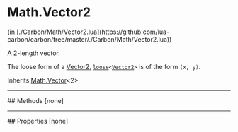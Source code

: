 <h1 class="class-title">Math.Vector2</h1>
<span class="file-link">(in [./Carbon/Math/Vector2.lua](https://github.com/lua-carbon/carbon/tree/master/./Carbon/Math/Vector2.lua))</span><br/>

A 2-length vector.

The loose form of a <a href="Classes/Math.Vector2">Vector2</a>, <code><a href="Types#loose">loose</a>&lt;<a href="Classes/Math.Vector2">Vector2</a>&gt;</code> is of the form <code>(x, y)</code>.

<span class="bold">Inherits <a href="Classes/Math.Vector">Math.Vector</a><2></span>

<hr />
## Methods
[none]

<hr />
## Properties
[none]
